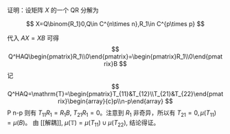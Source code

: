 证明：设矩阵 $X$ 的一个 QR 分解为

 
$$
X=Q\binom{R_1}0,Q\in C^{n\times n},R_1\in C^{p\times p}
$$

代入 $AX=XB$ 可得
$$
Q^HAQ\begin{pmatrix}R_1\\0\end{pmatrix}=\begin{pmatrix}R_1\\0\end{pmatrix}B
$$
记 
$$
Q^HAQ=\mathrm{T}=\begin{pmatrix}T_{11}&T_{12}\\T_{21}&T_{22}\end{pmatrix}\begin{array}{c}p\\n-p\end{array}
$$
                                       P      n-p
则有 $T_{11}R_1=R_1B$, $T_{21}R_1=0$。注意到 $R_1$ 非奇异，所以有 $T_{21}=0,\mu(T_{11})=\mu(B)$。
由 [[解耦]], $\mu(\mathbb{T}){=}\mu(T_{11})\cup\mu(T_{22})$, 结论得证。
